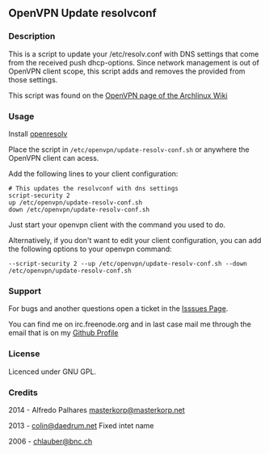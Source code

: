 OpenVPN Update resolvconf
-------------------------

### Description

This is a script to update your /etc/resolv.conf with DNS settings that
come from the received push dhcp-options. Since network management is out
of OpenVPN client scope, this script adds and removes the provided from
those settings.

This script was found on the [OpenVPN page of the Archlinux Wiki](https://wiki.archlinux.org/index.php/Openvpn#DNS)

### Usage

Install [openresolv](http://roy.marples.name/projects/openresolv)

Place the script in ``/etc/openvpn/update-resolv-conf.sh`` or anywhere the
OpenVPN client can acess.

Add the following lines to your client configuration:
```
# This updates the resolvconf with dns settings
script-security 2
up /etc/openvpn/update-resolv-conf.sh
down /etc/openvpn/update-resolv-conf.sh
```

Just start your openvpn client with the command you used to do.

Alternatively, if you don't want to edit your client configuration, you can add the following options to your openvpn command:
```
--script-security 2 --up /etc/openvpn/update-resolv-conf.sh --down /etc/openvpn/update-resolv-conf.sh
```

### Support

For bugs and another questions open a ticket in the [Isssues Page](https://github.com/masterkorp/openvpn-update-resolv-conf/issues).

You can find me on irc.freenode.org and in last case mail me through the email that is on my [Github Profile](https://github.com/masterkorp)

### License

Licenced under GNU GPL.

### Credits

2014 - Alfredo Palhares <masterkorp@masterkorp.net>

2013 - colin@daedrum.net Fixed intet name

2006 - chlauber@bnc.ch
